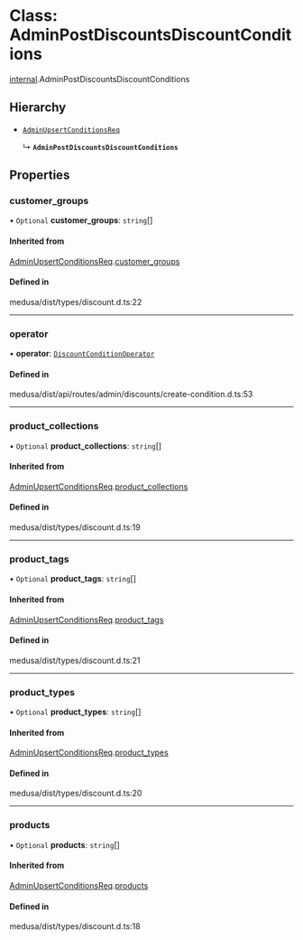 # Class: AdminPostDiscountsDiscountConditions

[internal](../modules/internal-6.md).AdminPostDiscountsDiscountConditions

## Hierarchy

- [`AdminUpsertConditionsReq`](internal-6.AdminUpsertConditionsReq.md)

  ↳ **`AdminPostDiscountsDiscountConditions`**

## Properties

### customer\_groups

• `Optional` **customer\_groups**: `string`[]

#### Inherited from

[AdminUpsertConditionsReq](internal-6.AdminUpsertConditionsReq.md).[customer_groups](internal-6.AdminUpsertConditionsReq.md#customer_groups)

#### Defined in

medusa/dist/types/discount.d.ts:22

___

### operator

• **operator**: [`DiscountConditionOperator`](../enums/internal.DiscountConditionOperator.md)

#### Defined in

medusa/dist/api/routes/admin/discounts/create-condition.d.ts:53

___

### product\_collections

• `Optional` **product\_collections**: `string`[]

#### Inherited from

[AdminUpsertConditionsReq](internal-6.AdminUpsertConditionsReq.md).[product_collections](internal-6.AdminUpsertConditionsReq.md#product_collections)

#### Defined in

medusa/dist/types/discount.d.ts:19

___

### product\_tags

• `Optional` **product\_tags**: `string`[]

#### Inherited from

[AdminUpsertConditionsReq](internal-6.AdminUpsertConditionsReq.md).[product_tags](internal-6.AdminUpsertConditionsReq.md#product_tags)

#### Defined in

medusa/dist/types/discount.d.ts:21

___

### product\_types

• `Optional` **product\_types**: `string`[]

#### Inherited from

[AdminUpsertConditionsReq](internal-6.AdminUpsertConditionsReq.md).[product_types](internal-6.AdminUpsertConditionsReq.md#product_types)

#### Defined in

medusa/dist/types/discount.d.ts:20

___

### products

• `Optional` **products**: `string`[]

#### Inherited from

[AdminUpsertConditionsReq](internal-6.AdminUpsertConditionsReq.md).[products](internal-6.AdminUpsertConditionsReq.md#products)

#### Defined in

medusa/dist/types/discount.d.ts:18
